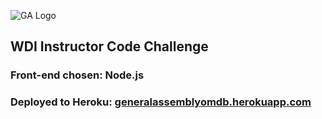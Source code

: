 ![GA Logo](https://raw.github.com/generalassembly/ga-ruby-on-rails-for-devs/master/images/ga.png)

## WDI Instructor Code Challenge

### Front-end chosen: Node.js

### Deployed to Heroku: [generalassemblyomdb.herokuapp.com](http://generalassemblyomdb.herokuapp.com/)
